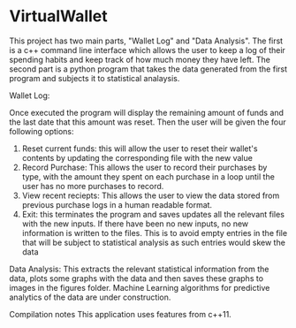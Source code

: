 # VirtualWallet
This project has two main parts, "Wallet Log" and "Data Analysis". The first is a c++ command line interface which allows the user to keep a log of their spending habits and keep track of how much money they have left.
The second part is a python program that takes the data generated from the first program and subjects it to statistical analaysis.

Wallet Log:

Once executed the program will display the remaining amount of funds and the last date that this amount was reset.
Then the user will be given the four following options:
1. Reset current funds: this will allow the user to reset their wallet's contents by updating the corresponding file with the new value
2. Record Purchase: This allows the user to record their purchases by type, with the amount they spent on each purchase in a loop until the user has no more purchases to record.
3. View recent reciepts: This allows the user to view the data stored from previous purchase logs in a human readable format. 
4. Exit: this terminates the program and saves updates all the relevant files with the new inputs. If there have been no new inputs, no new information is written to the files. This is to avoid empty entries in the file that will be subject to statistical analysis as such entries would skew the data



Data Analysis:
This extracts the relevant statistical information from the data, plots some graphs with the data and then saves these graphs to images in the figures folder.
Machine Learning algorithms for predictive analytics of the data are under construction.

Compilation notes
This application uses features from c++11.


